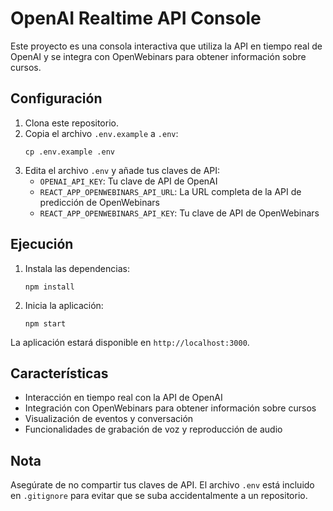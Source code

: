 # OpenAI Realtime API Console

Este proyecto es una consola interactiva que utiliza la API en tiempo real de OpenAI y se integra con OpenWebinars para obtener información sobre cursos.

## Configuración

1. Clona este repositorio.
2. Copia el archivo `.env.example` a `.env`:
   ```
   cp .env.example .env
   ```
3. Edita el archivo `.env` y añade tus claves de API:
   - `OPENAI_API_KEY`: Tu clave de API de OpenAI
   - `REACT_APP_OPENWEBINARS_API_URL`: La URL completa de la API de predicción de OpenWebinars
   - `REACT_APP_OPENWEBINARS_API_KEY`: Tu clave de API de OpenWebinars

## Ejecución

1. Instala las dependencias:
   ```
   npm install
   ```
2. Inicia la aplicación:
   ```
   npm start
   ```

La aplicación estará disponible en `http://localhost:3000`.

## Características

- Interacción en tiempo real con la API de OpenAI
- Integración con OpenWebinars para obtener información sobre cursos
- Visualización de eventos y conversación
- Funcionalidades de grabación de voz y reproducción de audio

## Nota

Asegúrate de no compartir tus claves de API. El archivo `.env` está incluido en `.gitignore` para evitar que se suba accidentalmente a un repositorio.